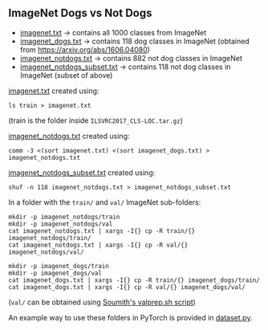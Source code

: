 ## ImageNet Dogs vs Not Dogs

- [imagenet.txt](imagenet.txt) -> contains all 1000 classes from ImageNet
- [imagenet_dogs.txt](imagenet_dogs.txt) -> contains 118 dog classes in ImageNet (obtained from https://arxiv.org/abs/1606.04080)
- [imagenet_notdogs.txt](imagenet_notdogs.txt) -> contains 882 not dog classes in ImageNet
- [imagenet_notdogs_subset.txt](imagenet_notdogs_subset.txt) -> contains 118 not dog classes in ImageNet (subset of above)

[imagenet.txt](imagenet.txt) created using:

```
ls train > imagenet.txt
```
(train is the folder inside `ILSVRC2017_CLS-LOC.tar.gz`)

[imagenet_notdogs.txt](imagenet_notdogs.txt) created using:

```
comm -3 <(sort imagenet.txt) <(sort imagenet_dogs.txt) > imagenet_notdogs.txt
```

[imagenet_notdogs_subset.txt](imagenet_notdogs_subset.txt) created using:

```
shuf -n 118 imagenet_notdogs.txt > imagenet_notdogs_subset.txt
```

In a folder with the `train/` and `val/` ImageNet sub-folders:

```
mkdir -p imagenet_notdogs/train
mkdir -p imagenet_notdogs/val
cat imagenet_notdogs.txt | xargs -I{} cp -R train/{} imagenet_notdogs/train/
cat imagenet_notdogs.txt | xargs -I{} cp -R val/{} imagenet_notdogs/val/

mkdir -p imagenet_dogs/train
mkdir -p imagenet_dogs/val
cat imagenet_dogs.txt | xargs -I{} cp -R train/{} imagenet_dogs/train/
cat imagenet_dogs.txt | xargs -I{} cp -R val/{} imagenet_dogs/val/
```

(`val/` can be obtained using [Soumith's valprep.sh script](https://raw.githubusercontent.com/soumith/imagenetloader.torch/master/valprep.sh))

An example way to use these folders in PyTorch is provided in [dataset.py](dataset.py).
